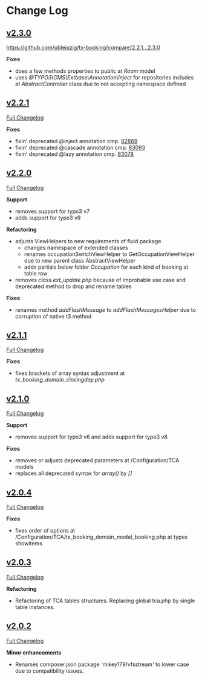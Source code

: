 # Change Log

## [v2.3.0](https://github.com/ubleipzig/tx-booking/tree/2.3.0)

https://github.com/ubleipzig/tx-booking/compare/2.2.1...2.3.0

**Fixes**

* does a few methods properties to public at _Room_ model
* uses _@TYPO3\CMS\Extbase\Annotation\Inject_ for repositories includes at _AbstractController_ class due to not accepting namespace defined 

## [v2.2.1](https://github.com/ubleipzig/tx-booking/tree/2.2.1)

[Full Changelog](https://github.com/ubleipzig/tx-booking/compare/2.2.0...2.2.1)

**Fixes**

* fixin' deprecated @inject annotation cmp. [82869](https://docs.typo3.org/c/typo3/cms-core/main/en-us/Changelog/9.0/Feature-82869-ReplaceInjectWithTYPO3CMSExtbaseAnnotationInject.html)
* fixin' deprecated @cascade annotation cmp. [83093](https://docs.typo3.org/c/typo3/cms-core/main/en-us/Changelog/9.0/Feature-83093-ReplaceCascadeWithTYPO3CMSExtbaseAnnotationORMCascade.html)
* fixin' deprecated @lazy annotation cmp. [83078](https://docs.typo3.org/c/typo3/cms-core/12.4/en-us/Changelog/9.0/Feature-83078-ReplaceLazyWithTYPO3CMSExtbaseAnnotationORMLazy.html)

## [v2.2.0](https://github.com/ubleipzig/tx-booking/tree/2.2.0)

[Full Changelog](https://github.com/ubleipzig/tx-booking/compare/2.1.1...2.2.0)

**Support**

* removes support for typo3 v7
* adds support for typo3 v9

**Refactoring**

* adjusts ViewHelpers to new requirements of fluid package
  * changes namespace of extended classes 
  * renames occupationSwitchViewHelper to GetOccupationViewHelper due to new parent class AbstractViewHelper 
  * adds partials below folder _Occupation_ for each kind of booking at table row
* removes _class.ext_update.php_ because of improbable use case and deprecated method to drop and rename tables 

**Fixes**

* renames method _addFlashMessage_ to _addFlashMessagesHelper_ due to corruption of native t3 method 

## [v2.1.1](https://github.com/ubleipzig/tx-booking/tree/2.1.1)

[Full Changelog](https://github.com/ubleipzig/tx-booking/compare/2.1.0...2.1.1)

**Fixes**

* fixes brackets of array syntax adjustment at _tx_booking_domain_closingday.php_  

## [v2.1.0](https://github.com/ubleipzig/tx-booking/tree/2.1.0)

[Full Changelog](https://github.com/ubleipzig/tx-booking/compare/2.0.4...2.1.0)

**Support**

* removes support for typo3 v6 and adds support for typo3 v8

**Fixes**

* removes or adjusts deprecated parameters at /Configuration/TCA models
* replaces all deprecated syntax for _array()_ by _[]_

## [v2.0.4](https://github.com/ubleipzig/tx-booking/tree/2.0.4)

[Full Changelog](https://github.com/ubleipzig/tx-booking/compare/2.0.3...2.0.4)

**Fixes**

* fixes order of options at /Configuration/TCA/tx_booking_domain_model_booking.php at types showitems

## [v2.0.3](https://github.com/ubleipzig/tx-booking/tree/2.0.3)

[Full Changelog](https://github.com/ubleipzig/tx-booking/compare/2.0.2...2.0.3)

**Refactoring**

* Refactoring of TCA tables structures. Replacing global tca.php by single table instances. 

## [v2.0.2](https://github.com/ubleipzig/tx-booking/tree/2.0.2)

[Full Changelog](https://github.com/ubleipzig/tx-booking/compare/2.0.1...2.0.2)

**Minor enhancements**

* Renames composer.json package 'mikey179/vfsstream' to lower case due to compatibility issues.  
